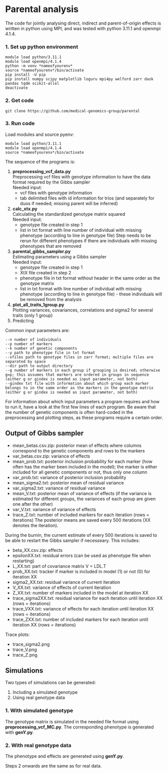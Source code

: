 # Parental analysis
The code for jointly analysing direct, indirect and parent-of-origin effects is written in python using MPI, and was tested with python 3.11.1 and openmpi 4.1.4.

### 1. Set up python environment

```
module load python/3.11.1
module load openmpi/4.1.4
python -m venv *nameofyourenv*
source *nameofyourenv*/bin/activate
pip install -U pip
pip install numpy scipy matplotlib loguru mpi4py welford zarr dask pandas tqdm scikit-allel
deactivate
```
### 2. Get code

```
git clone https://github.com/medical-genomics-group/parental
```

### 3. Run code
Load modules and source pyenv:
```
module load python/3.11.1
module load openmpi/4.1.4
source *nameofyourenv*/bin/activate
```

The sequence of the programs is:
1. **preprocessing_vcf_data.py**\
   Preprocessing vcf files with genotype information to have the data format required by the Gibbs sampler\
   Needed input:
   + vcf files with genotype information
   + tab delimited files with id information for trios (and separately for duos if needed; missing parent will be inferred)
2. **calc_xtx.py**\
   Calculating the standardized genotype matrix squared\
   Needed input:
   + genotype file created in step 1
   + list in txt format with line number of individual with missing phenotype (according to line in genotype file)
   Step needs to be rerun for different phenotypes if there are individuals with missing phenotypes that are removed
3. **parental_gibbs_sampler.py**\
   Estimating parameters using a Gibbs sampler\
   Needed input:
   + genotype file created in step 1
   + XtX file created in step 2
   + phenotype file in txt format without header in the same order as the genotype matrix
   + list in txt format with line number of individual with missing phenotype (according to line in genotype file) - these individuals will be removed from the analysis
4. **plot_all_traits_1group.py**\
   Plotting variances, covariances, correlations and sigma2 for several traits (only 1 group) 
6. Predicting

Common input parameters are:
```
--n number of individuals
--p number of markers
--k number of genetic components
--y path to phenotype file in txt format
--xfiles path to genotype files in zarr format; multiple files are separated by space
--dir path to output directory
--g number of markers in each group if grouping is desired; otherwise g=p; this assumes that markers are ordered in groups in sequence (either g or gindex is needed as input parameter, not both)
--gindex txt file with information about which group each marker belongs to in the same order as the markers in the genotype matrix (either g or gindex is needed as input parameter, not both)
```
For information about which input parameters a program requires and how to run it, have a look at the first few lines of each program.
Be aware that the number of genetic components is often hard-coded in the preprocessing and plotting steps, as these programs require a certain order.

## Output of Gibbs sampler
+ mean_betas.csv.zip: posterior mean of effects where columns correspond to the genetic components and rows to the markers
+ var_betas.csv.zip: variance of effects
+ mean_prob.txt: posterior inclusion probability for each marker (how often has the marker been included in the model); the marker is either included for all genetic components or not, thus only one column
+ var_prob.txt: variance of posterior inclusion probability
+ mean_sigma2.txt: posterior mean of residual variance
+ var_sigma2.txt: variance of residual variance
+ mean_V.txt: posterior mean of variance of effects (if the variance is estimated for different groups, the variances of each group are given one after the other)
+ var_V.txt: variance of variance of effects
+ trace_Z.txt: number of included markers for each iteration (rows = iterations)
The posterior means are saved every 500 iterations (XX denotes the iteration). 

During the burnin, the current estimate of every 500 iterations is saved to be able to restart the Gibbs sampler if necesseary. This includes:
+ beta_XX.csv.zip: effects
+ epsilonXX.txt: residual errors (can be used as phenotype file when restarting)
+ L_XX.txt: part of covariance matrix V = LDL.T
+ prob_XX.txt: tracker if marker is included in model (1) or not (0) for iteration XX
+ sigma2_XX.txt: residual variance of current iteration
+ V_XX.txt: variance of effects of current iteration
+ Z_XX.txt: number of markers included in the model at iteration XX
+ trace_sigma2XX.txt: residual variance for each iteration until iteration XX (rows = iterations)
+ trace_VXX.txt: variance of effects for each iteration until iteration XX (rows = iterations)
+ trace_ZXX.txt: number of included markers for each iteration until iteration XX (rows = iterations)

Trace plots:
+ trace_sigma2.png
+ trace_V.png
+ trace_Z.png

## Simulations
Two types of simulations can be generated:
1. Including a simulated genotype
2. Using real genotype data

### 1. With simulated genotype
The genotype matrix is simulated in the needed file format using **preprocessing_vcf_MC.py**. The corresponding phenotype is generated with **genY.py**.

### 2. With real genotype data
The phenotype and effects are generated using **genY.py**.

Steps 2 onwards are the same as for real data.
